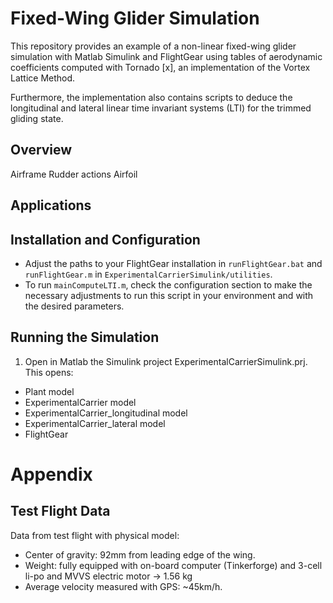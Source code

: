 # Fixed-Wing Glider Simulation

This repository provides an example of a non-linear fixed-wing glider simulation with Matlab Simulink and FlightGear using tables of aerodynamic coefficients computed with Tornado [x], an implementation of the Vortex Lattice Method. 

Furthermore, the implementation also contains scripts to deduce the longitudinal and lateral linear time invariant systems (LTI) for the trimmed gliding state.

## Overview

Airframe
Rudder actions
Airfoil

## Applications


## Installation and Configuration

* Adjust the paths to your FlightGear installation in `runFlightGear.bat` and `runFlightGear.m` in `ExperimentalCarrierSimulink/utilities`.
* To run `mainComputeLTI.m`, check the configuration section to make the necessary adjustments to run this script in your environment and with the desired parameters.

## Running the Simulation

1. Open in Matlab the Simulink project ExperimentalCarrierSimulink.prj. This opens:
  * Plant model
  * ExperimentalCarrier model
  * ExperimentalCarrier_longitudinal model
  * ExperimentalCarrier_lateral model
  * FlightGear

# Appendix

## Test Flight Data

Data from test flight with physical model:

* Center of gravity: 92mm from leading edge of the wing.
* Weight: fully equipped with on-board computer (Tinkerforge) and 3-cell li-po and MVVS electric motor -> 1.56 kg
* Average velocity measured with GPS: ~45km/h.
